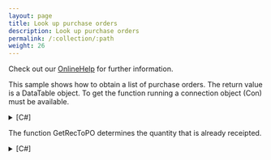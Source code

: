 ```yaml
---
layout: page
title: Look up purchase orders
description: Look up purchase orders
permalink: /:collection/:path
weight: 26
---
```


Check out our [OnlineHelp](https://help.theobald-software.com/en/) for further information.

This sample shows how to obtain a list of purchase orders. The return value is a DataTable object. To get the function running a connection object (Con) must be available.

<details>
<summary>[C#]</summary>
{% highlight csharp %}
public DataTable FindPurchaseOrders(string Werk,string BestellNr, string MaterialNr)
{
    // Prepare DataTable
    DataTable ret = new DataTable();
    ret.BeginInit();
    ret.Columns.Add("BestellNr",System.Type.GetType("System.String"));
    ret.Columns.Add("BestellPos",System.Type.GetType("System.String"));
    ret.Columns.Add("MaterialNr",System.Type.GetType("System.String"));
    ret.Columns.Add("Bezeichnungstext",System.Type.GetType("System.String"));
    ret.Columns.Add("Datum",System.Type.GetType("System.DateTime"));
    ret.Columns.Add("Lieferant",System.Type.GetType("System.String"));
    ret.Columns.Add("OffeneMenge",System.Type.GetType("System.Int32"));
    ret.EndInit();
  
  
    // Fill Export Params for the FunctionModule
    RFCFunction func = Con.CreateFunction("BAPI_PO_GETITEMS");
    func.Exports["PLANT"].ParamValue = Werk;
    func.Exports["PURCHASEORDER"].ParamValue = BestellNr;
    func.Exports["MATERIAL"].ParamValue = MaterialNr;
    func.Exports["ITEMS_OPEN_FOR_RECEIPT"].ParamValue = "X";
    func.Exports["WITH_PO_HEADERS"].ParamValue = "X";
    func.Execut e();
  
    // Check Return-Table
    for(int i=0; i < func.Tables["PO_ITEMS"].RowCount; i++)
    {
        DataRow retrow = ret.NewRow();
  
        retrow["BestellNr"] = func.Tables["PO_ITEMS"].Rows[i,"PO_NUMBER"];
        retrow["BestellPos"] = func.Tables["PO_ITEMS"].Rows[i,"PO_ITEM"];
        retrow["MaterialNr"] = func.Tables["PO_ITEMS"].Rows[i,"PUR_MAT"];
        retrow["Bezeichnungstext"] = func.Tables["PO_ITEMS"].Rows[i,"SHORT_TEXT"];
        retrow["OffeneMenge"] = (Decimal)func.Tables["PO_ITEMS"].Rows[i,"DISP_QUAN"] 
            - GetRecToPO(func.Tables["PO_ITEMS"].Rows[i,"PO_NUMBER"].ToString(),
            func.Tables["PO_ITEMS"].Rows[i,"PO_ITEM"].ToString());
  
        // Loope Header Table and find the right PO
        for (int j=0; j < func.Tables["PO_HEADERS"].RowCount; j++)
        {
            if (func.Tables["PO_HEADERS"].Rows[j,"PO_NUMBER"].ToString().Equals(func.Tables["PO_ITEMS"].Rows[i,"PO_NUMBER"]))
            {
                retrow["Datum"] = ERPConnect.ConversionUtils.SAPDate2NetDate(func.Tables["PO_HEADERS"].Rows[j,"DOC_DATE"].ToString());
                retrow["Lieferant"] = func.Tables["PO_HEADERS"].Rows[i,"VEND_NAME"];
            }
        }
  
        ret.Rows.Add(retrow);
    }
    return ret;
}
{% endhighlight %}
</details>


The function GetRecToPO determines the quantity that is already receipted.

<details>
<summary>[C#]</summary>
{% highlight csharp %}
public Decimal GetRecToPO(string BestellNr, string BestellPos)
{
    // Fill Export Params for the FunctionModule
    RFCFunction func = Con.CreateFunction("BAPI_PO_GETDETAIL");
    func.Exports["PURCHASEORDER"].ParamValue = BestellNr;
    func.Exports["HISTORY"].ParamValue = "X";
    func.Exports["ITEMS"].ParamValue = " ";
    func.Execut e();
  
    // Check Return-Table
    for(int i=0; i < func.Tables["PO_ITEM_HISTORY_TOTALS"].RowCount; i++)
    {
        if (func.Tables["PO_ITEM_HISTORY_TOTALS"].Rows[i,"PO_ITEM"].ToString().Equals(BestellPos))
        {
            return (decimal)func.Tables["PO_ITEM_HISTORY_TOTALS"].Rows[i,"DELIV_QTY"];
        }
    }
    return 0;
}
{% endhighlight %}
</details>


